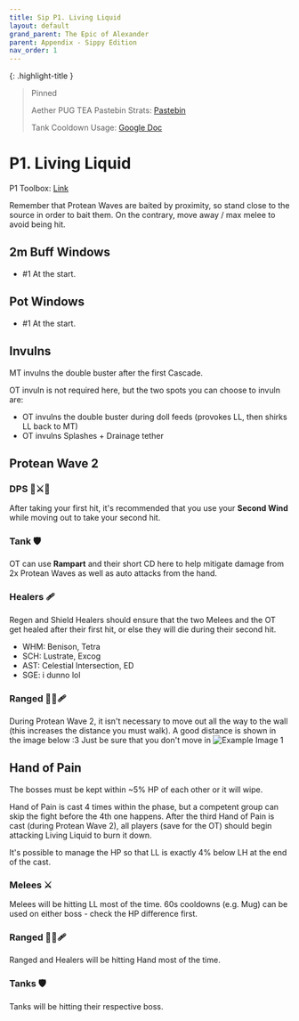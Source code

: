 ```yaml
---
title: Sip P1. Living Liquid
layout: default
grand_parent: The Epic of Alexander
parent: Appendix - Sippy Edition
nav_order: 1
---
```


<!-- prettier-ignore-start -->

{: .highlight-title }
> Pinned
>
> Aether PUG TEA Pastebin Strats: [Pastebin](https://pastebin.com/Xqa1zsPy)
>
> Tank Cooldown Usage: [Google Doc](https://docs.google.com/spreadsheets/d/1zB5NpvIR0J5uAybtYkqAn_gglnmYcSCo0b0mgSZagUg)
<!-- prettier-ignore-end -->

# P1. Living Liquid

P1 Toolbox: [Link](https://ff14.toolboxgaming.space/?id=830419115443951&preview=1)

Remember that Protean Waves are baited by proximity, so stand close to the source in order to bait them. On the contrary, move away / max melee to avoid being hit.

## 2m Buff Windows

- #1 At the start.

## Pot Windows

- #1 At the start.

## Invulns

MT invulns the double buster after the first Cascade.

OT invuln is not required here, but the two spots you can choose to invuln are:

- OT invulns the double buster during doll feeds (provokes LL, then shirks LL back to MT)
- OT invulns Splashes + Drainage tether

## Protean Wave 2

### DPS 🧙⚔️🏹

After taking your first hit, it's recommended that you use your **Second Wind** while moving out to take your second hit.

### Tank 🛡

OT can use **Rampart** and their short CD here to help mitigate damage from 2x Protean Waves as well as auto attacks from the hand.

### Healers 🩹

Regen and Shield Healers should ensure that the two Melees and the OT get healed after their first hit, or else they will die during their second hit.

- WHM: Benison, Tetra
- SCH: Lustrate, Excog
- AST: Celestial Intersection, ED
- SGE: i dunno lol

### Ranged 🧙🏹🩹

During Protean Wave 2, it isn't necessary to move out all the way to the wall (this increases the distance you must walk). A good distance is shown in the image below :3 Just be sure that you don't move in
![Example Image 1](/assets/images/tea/sip-p1-01.png)

## Hand of Pain

The bosses must be kept within ~5% HP of each other or it will wipe.

Hand of Pain is cast 4 times within the phase, but a competent group can skip the fight before the 4th one happens.
After the third Hand of Pain is cast (during Protean Wave 2), all players (save for the OT) should begin attacking Living Liquid to burn it down.

It's possible to manage the HP so that LL is exactly 4% below LH at the end of the cast.

### Melees ⚔️

Melees will be hitting LL most of the time. 60s cooldowns (e.g. Mug) can be used on either boss - check the HP difference first.

### Ranged 🧙🏹🩹

Ranged and Healers will be hitting Hand most of the time.

### Tanks 🛡

Tanks will be hitting their respective boss.
